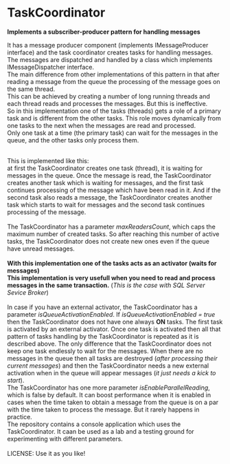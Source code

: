 # TaskCoordinator
<b>Implements a subscriber-producer pattern for handling messages</b>

It has a message producer component (implements IMessageProducer interface) and the task coordinator creates tasks for handling messages. 
The messages are dispatched and handled by a class which implements IMessageDispatcher interface.<br/>
The main difference from other implementations of this pattern in that after reading a message from the queue the processing of the message goes
on the same thread.<br/>
This can be achieved by creating a number of long running threads and each thread reads and processes the messages. But this is
ineffective.<br/>
So in this implementation one of the tasks (threads) gets a role of a primary task and is different from the other tasks.
This role moves dynamically from one tasks to the next when the messages are read and processed.<br/>
Only one task at a time (the primary task) can wait for the messages in the queue, and the other tasks only process them.<br/><br/>

This is implemented like this:<br/>
at first the TaskCoordinator creates one task (thread), it is waiting for messages in the queue. 
Once the message is read, the TaskCoordinator creates another task which is waiting for messages, and the first task continues
processing of the message which have been read in it. And if the second task also reads a message, 
the TaskCoordinator creates another task which starts to wait for messages and the second task continues processing of the message.<br/><br/>
The TaskCoordinator has a parameter <i>maxReadersCount</i>, which caps the maximum number of created tasks. So after reaching this number of active tasks,
the TaskCoordinator does not create new ones even if the queue have unread messages.<br/>
<br/>
<b>With this implementation one of the tasks acts as an activator (waits for messages)</b><br/>
<b>This implementation is very usefull when you need to read and process messages in the same transaction.</b> 
(<i>This is the case with SQL Server Sevice Broker</i>)
<br/><br/>
In case if you have an external activator, the TaskCoordinator has a parameter <i>isQueueActivationEnabled</i>. 
If <i>isQueueActivationEnabled = true</i> then the TaskCoordinator does not have one always <b>ON</b> tasks. 
The first task is activated by an external activator. 
Once one task is activated then all that pattern of tasks handling by the TaskCoordinator is repeated as it is described above.
The only difference that the TaskCoordinator does not keep one task endlessly to wait for the messages.
When there are no messages in the queue then all tasks are destroyed (<i>after processing their current messages</i>) and 
then the TaskCoordinator needs a new external activation when in the queue will appear messages (<i>it just needs a kick to start</i>).
<br/>
The TaskCoordinator has one more parameter <i>isEnableParallelReading</i>, which is false by default. It can boost performance when it is enabled
in cases when the time taken to obtain a message from the queue is on a par with the time taken to process the message. But it rarely happens in  practice.
<br/>
The repository contains a console application which uses the TaskCoordinator. It caan be used as a lab and a testing ground for experimenting
with different parameters.
<br/><br/>
LICENSE: Use it as you like!
